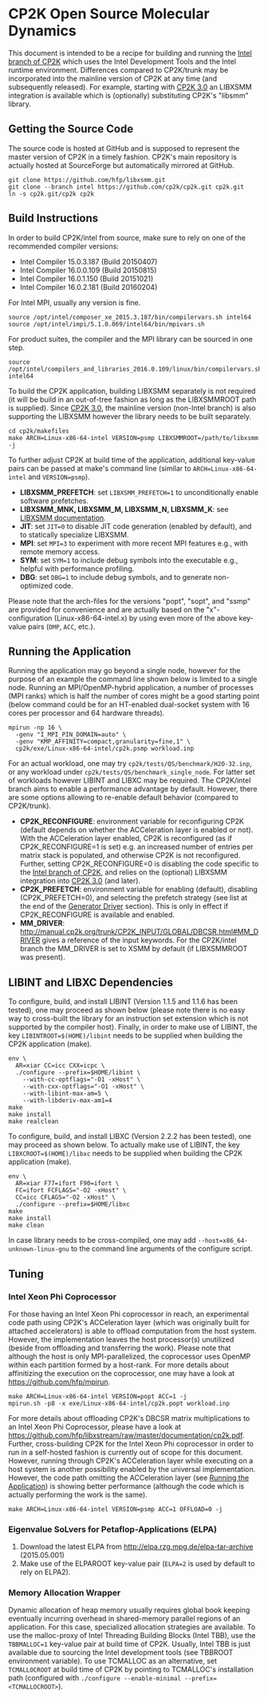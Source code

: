 # CP2K Open Source Molecular Dynamics
This document is intended to be a recipe for building and running the [Intel branch of CP2K](https://github.com/cp2k/cp2k/tree/intel) which uses the Intel Development Tools and the Intel runtime environment. Differences compared to CP2K/trunk may be incorporated into the mainline version of CP2K at any time (and subsequently released). For example, starting with [CP2K 3.0](https://www.cp2k.org/version_history) an LIBXSMM integration is available which is (optionally) substituting CP2K's "libsmm" library.

## Getting the Source Code
The source code is hosted at GitHub and is supposed to represent the master version of CP2K in a timely fashion. CP2K's main repository is actually hosted at SourceForge but automatically mirrored at GitHub.

```
git clone https://github.com/hfp/libxsmm.git
git clone --branch intel https://github.com/cp2k/cp2k.git cp2k.git
ln -s cp2k.git/cp2k cp2k
```

## Build Instructions
In order to build CP2K/intel from source, make sure to rely on one of the recommended compiler versions:
* Intel Compiler 15.0.3.187 (Build 20150407)
* Intel Compiler 16.0.0.109 (Build 20150815)
* Intel Compiler 16.0.1.150 (Build 20151021)
* Intel Compiler 16.0.2.181 (Build 20160204)

For Intel MPI, usually any version is fine.

```
source /opt/intel/composer_xe_2015.3.187/bin/compilervars.sh intel64
source /opt/intel/impi/5.1.0.069/intel64/bin/mpivars.sh
```

For product suites, the compiler and the MPI library can be sourced in one step.

```
source /opt/intel/compilers_and_libraries_2016.0.109/linux/bin/compilervars.sh intel64
```

To build the CP2K application, building LIBXSMM separately is not required (it will be build in an out-of-tree fashion as long as the LIBXSMMROOT path is supplied). Since [CP2K 3.0](https://www.cp2k.org/version_history), the mainline version (non-Intel branch) is also supporting the LIBXSMM however the library needs to be built separately.

```
cd cp2k/makefiles
make ARCH=Linux-x86-64-intel VERSION=psmp LIBXSMMROOT=/path/to/libxsmm -j
```

To further adjust CP2K at build time of the application, additional key-value pairs can be passed at make's command line (similar to `ARCH=Linux-x86-64-intel` and `VERSION=psmp`).

* **LIBXSMM_PREFETCH**: set `LIBXSMM_PREFETCH=1` to unconditionally enable software prefetches.
* **LIBXSMM_MNK, LIBXSMM_M, LIBXSMM_N, LIBXSMM_K**: see [LIBXSMM documentation](https://github.com/hfp/libxsmm/#build-instructions).
* **JIT**: set `JIT=0` to disable JIT code generation (enabled by default), and to statically specialize LIBXSMM.
* **MPI**: set `MPI=3` to experiment with more recent MPI features e.g., with remote memory access.
* **SYM**: set `SYM=1` to include debug symbols into the executable e.g., helpful with performance profiling.
* **DBG**: set `DBG=1` to include debug symbols, and to generate non-optimized code.

Please note that the arch-files for the versions "popt", "sopt", and "ssmp" are provided for convenience and are actually based on the "x"-configuration (Linux-x86-64-intel.x) by using even more of the above key-value pairs (`OMP`, `ACC`, etc.).

## Running the Application
Running the application may go beyond a single node, however for the purpose of an example the command line shown below is limited to a single node. Running an MPI/OpenMP-hybrid application, a number of processes (MPI ranks) which is half the number of cores might be a good starting point (below command could be for an HT-enabled dual-socket system with 16 cores per processor and 64 hardware threads).

```
mpirun -np 16 \
  -genv "I_MPI_PIN_DOMAIN=auto" \
  -genv "KMP_AFFINITY=compact,granularity=fine,1" \
  cp2k/exe/Linux-x86-64-intel/cp2k.psmp workload.inp
```

For an actual workload, one may try `cp2k/tests/QS/benchmark/H2O-32.inp`, or any workload under `cp2k/tests/QS/benchmark_single_node`. For latter set of workloads however LIBINT and LIBXC may be required. The CP2K/intel branch aims to enable a performance advantage by default. However, there are some options allowing to re-enable default behavior (compared to CP2K/trunk).

* **CP2K_RECONFIGURE**: environment variable for reconfiguring CP2K (default depends on whether the ACCeleration layer is enabled or not). With the ACCeleration layer enabled, CP2K is reconfigured (as if CP2K_RECONFIGURE=1 is set) e.g. an increased number of entries per matrix stack is populated, and otherwise CP2K is not reconfigured. Further, setting CP2K_RECONFIGURE=0 is disabling the code specific to the [Intel branch of CP2K](https://github.com/cp2k/cp2k/tree/intel), and relies on the (optional) LIBXSMM integration into [CP2K 3.0](https://www.cp2k.org/version_history) (and later).
* **CP2K_PREFETCH**: environment variable for enabling (default), disabling (CP2K_PREFETCH=0), and selecting the prefetch strategy (see list at the end of the [Generator Driver](https://github.com/hfp/libxsmm/#generator-driver) section). This is only in effect if CP2K_RECONFIGURE is available and enabled.
* **MM_DRIVER**: http://manual.cp2k.org/trunk/CP2K_INPUT/GLOBAL/DBCSR.html#MM_DRIVER gives a reference of the input keywords. For the CP2K/intel branch the MM_DRIVER is set to XSMM by default (if LIBXSMMROOT was present).

## LIBINT and LIBXC Dependencies

To configure, build, and install LIBINT (Version 1.1.5 and 1.1.6 has been tested), one may proceed as shown below (please note there is no easy way to cross-built the library for an instruction set extension which is not supported by the compiler host). Finally, in order to make use of LIBINT, the key `LIBINTROOT=$(HOME)/libint` needs to be supplied when building the CP2K application (make).

```
env \
  AR=xiar CC=icc CXX=icpc \
  ./configure --prefix=$HOME/libint \
    --with-cc-optflags="-O1 -xHost" \
    --with-cxx-optflags="-O1 -xHost" \
    --with-libint-max-am=5 \
    --with-libderiv-max-am1=4
make
make install
make realclean
```

To configure, build, and install LIBXC (Version 2.2.2 has been tested), one may proceed as shown below. To actually make use of LIBINT, the key `LIBXCROOT=$(HOME)/libxc` needs to be supplied when building the CP2K application (make).

```
env \
  AR=xiar F77=ifort F90=ifort \
  FC=ifort FCFLAGS="-O2 -xHost" \
  CC=icc CFLAGS="-O2 -xHost" \
  ./configure --prefix=$HOME/libxc
make
make install
make clean
```

In case library needs to be cross-compiled, one may add `--host=x86_64-unknown-linux-gnu` to the command line arguments of the configure script.

## Tuning

### Intel Xeon Phi Coprocessor

For those having an Intel Xeon Phi coprocessor in reach, an experimental code path using CP2K's ACCeleration layer (which was originally built for attached accelerators) is able to offload computation from the host system. However, the implementation leaves the host processor(s) unutilized (beside from offloading and transferring the work). Please note that although the host is only MPI-parallelized, the coprocessor uses OpenMP within each partition formed by a host-rank. For more details about affinitizing the execution on the coprocessor, one may have a look at https://github.com/hfp/mpirun.

```
make ARCH=Linux-x86-64-intel VERSION=popt ACC=1 -j
mpirun.sh -p8 -x exe/Linux-x86-64-intel/cp2k.popt workload.inp
```

For more details about offloading CP2K's DBCSR matrix multiplications to an Intel Xeon Phi Coprocessor, please have a look at https://github.com/hfp/libxstream/raw/master/documentation/cp2k.pdf. Further, cross-building CP2K for the Intel Xeon Phi coprocessor in order to run in a self-hosted fashion is currently out of scope for this document. However, running through CP2K's ACCeleration layer while executing on a host system is another possibility enabled by the universal implementation. However, the code path omitting the ACCeleration layer (see [Running the Application](#running-the-application)) is showing better performance (although the code which is actually performing the work is the same).

```
make ARCH=Linux-x86-64-intel VERSION=psmp ACC=1 OFFLOAD=0 -j
```

### Eigenvalue SoLvers for Petaflop-Applications (ELPA)

1. Download the latest ELPA from http://elpa.rzg.mpg.de/elpa-tar-archive (2015.05.001)
2. Make use of the ELPAROOT key-value pair (`ELPA=2` is used by default to rely on ELPA2).

### Memory Allocation Wrapper

Dynamic allocation of heap memory usually requires global book keeping eventually incurring overhead in shared-memory parallel regions of an application. For this case, specialized allocation strategies are available. To use the malloc-proxy of Intel Threading Building Blocks (Intel TBB), use the `TBBMALLOC=1` key-value pair at build time of CP2K. Usually, Intel TBB is just available due to sourcing the Intel development tools (see TBBROOT environment variable). To use TCMALLOC as an alternative, set `TCMALLOCROOT` at build time of CP2K by pointing to TCMALLOC's installation path (configured with `./configure --enable-minimal --prefix=<TCMALLOCROOT>`).
